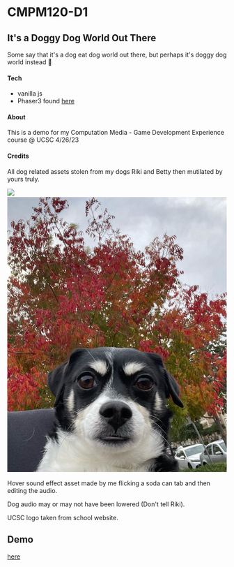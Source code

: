 # CMPM120-D1
## It's a Doggy Dog World Out There



Some say that it's a dog eat dog world out there, but perhaps it's doggy dog world instead &#x1f914;

#### Tech

- vanilla js
- Phaser3 found <a href="https://newdocs.phaser.io/docs/3.60.0"> here </a>

#### About

This is a demo for my Computation Media - Game Development Experience course @ UCSC
4/26/23

#### Credits

All dog related assets stolen from my dogs Riki and Betty then mutilated by yours truly. 

<img src="./assets/betty.jpeg">
<img src="./assets/riki.jpeg">


Hover sound effect asset made by me flicking a soda can tab and then editing the audio.

Dog audio may or may not have been lowered (Don't tell Riki).

UCSC logo taken from school website. 

## Demo
<a href="https://anranlee99.github.io/CMPM120-D1/"> here </a>